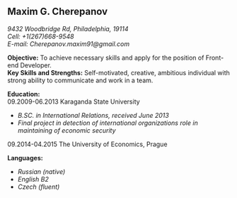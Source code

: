 ## Maxim G. Cherepanov

_9432 Woodbridge Rd, Philadelphia, 19114\
Cell: +1(267)668-9548\
E-mail: Cherepanov.maxim91@gmail.com_


**Objective:** To achieve necessary skills and apply for the position of Front-end Developer.\
**Key Skills and Strengths:** Self-motivated, creative, ambitious individual with strong ability to communicate and work in a team.


**Education:**\
09.2009-06.2013 Karaganda State University
- _B.SC. in International Relations, received June 2013_
- _Final project in detection of international organizations role in maintaining of economic security_

09.2014-04.2015 The University of Economics, Prague


**Languages:**
-	_Russian (native)_
-	_English  B2_
-	_Czech (fluent)_


